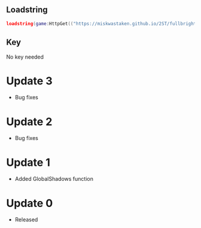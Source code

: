 ## Loadstring

```lua
loadstring(game:HttpGet(("https://miskwastaken.github.io/2ST/fullbright"), true))()
```

## Key

No key needed

# Update 3

- Bug fixes

# Update 2

- Bug fixes

# Update 1

- Added GlobalShadows function

# Update 0

- Released
